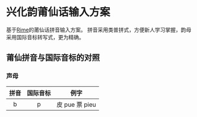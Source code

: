 # 兴化韵莆仙话输入方案

基于[Rime](https://rime.im/)的莆仙话拼音输入方案。
拼音采用类普拼式，方便新人学习掌握，韵母采用国际音标转写式，更为精确。

## 莆仙拼音与国际音标的对照

### 声母

| 拼音 | 国际音标 | 例字 |  
| :------: | :--------: | :----------: | 
| b |  p  | 皮 pue 票 pieu |  
